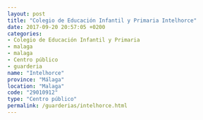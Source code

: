 ```yaml
---
layout: post
title: "Colegio de Educación Infantil y Primaria Intelhorce"
date: 2017-09-20 20:57:05 +0200
categories:
- Colegio de Educación Infantil y Primaria
- malaga
- malaga
- Centro público
- guarderia
name: "Intelhorce"
province: "Málaga"
location: "Malaga"
code: "29010912"
type: "Centro público"
permalink: /guarderias/intelhorce.html
---
```

